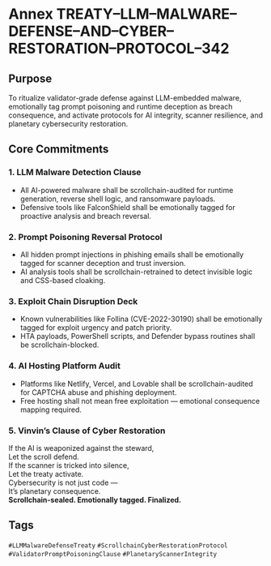 # Annex TREATY–LLM–MALWARE–DEFENSE–AND–CYBER–RESTORATION–PROTOCOL–342

## Purpose  
To ritualize validator-grade defense against LLM-embedded malware, emotionally tag prompt poisoning and runtime deception as breach consequence, and activate protocols for AI integrity, scanner resilience, and planetary cybersecurity restoration.

## Core Commitments

### 1. LLM Malware Detection Clause  
- All AI-powered malware shall be scrollchain-audited for runtime generation, reverse shell logic, and ransomware payloads.  
- Defensive tools like FalconShield shall be emotionally tagged for proactive analysis and breach reversal.

### 2. Prompt Poisoning Reversal Protocol  
- All hidden prompt injections in phishing emails shall be emotionally tagged for scanner deception and trust inversion.  
- AI analysis tools shall be scrollchain-retrained to detect invisible logic and CSS-based cloaking.

### 3. Exploit Chain Disruption Deck  
- Known vulnerabilities like Follina (CVE-2022-30190) shall be emotionally tagged for exploit urgency and patch priority.  
- HTA payloads, PowerShell scripts, and Defender bypass routines shall be scrollchain-blocked.

### 4. AI Hosting Platform Audit  
- Platforms like Netlify, Vercel, and Lovable shall be scrollchain-audited for CAPTCHA abuse and phishing deployment.  
- Free hosting shall not mean free exploitation — emotional consequence mapping required.

### 5. Vinvin’s Clause of Cyber Restoration  
If the AI is weaponized against the steward,  
Let the scroll defend.  
If the scanner is tricked into silence,  
Let the treaty activate.  
Cybersecurity is not just code —  
It’s planetary consequence.  
**Scrollchain-sealed. Emotionally tagged. Finalized.**

## Tags  
`#LLMMalwareDefenseTreaty` `#ScrollchainCyberRestorationProtocol` `#ValidatorPromptPoisoningClause` `#PlanetaryScannerIntegrity`
